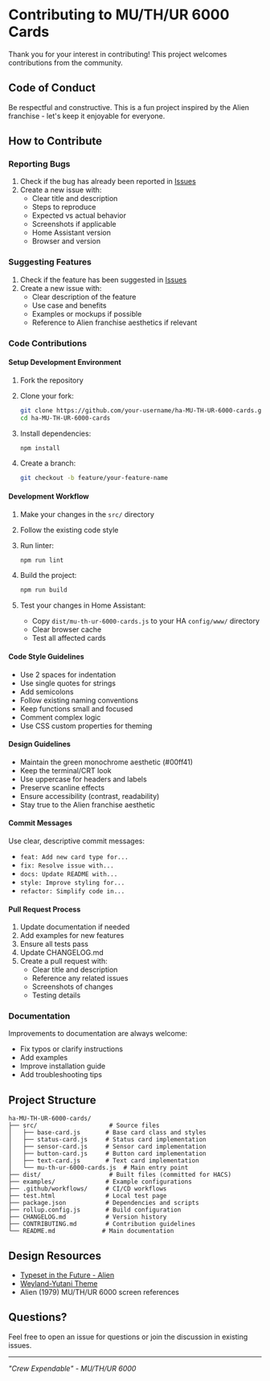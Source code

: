 # Contributing to MU/TH/UR 6000 Cards

Thank you for your interest in contributing! This project welcomes contributions from the community.

## Code of Conduct

Be respectful and constructive. This is a fun project inspired by the Alien franchise - let's keep it enjoyable for everyone.

## How to Contribute

### Reporting Bugs

1. Check if the bug has already been reported in [Issues](https://github.com/loryanstrant/ha-MU-TH-UR-6000-cards/issues)
2. Create a new issue with:
   - Clear title and description
   - Steps to reproduce
   - Expected vs actual behavior
   - Screenshots if applicable
   - Home Assistant version
   - Browser and version

### Suggesting Features

1. Check if the feature has been suggested in [Issues](https://github.com/loryanstrant/ha-MU-TH-UR-6000-cards/issues)
2. Create a new issue with:
   - Clear description of the feature
   - Use case and benefits
   - Examples or mockups if possible
   - Reference to Alien franchise aesthetics if relevant

### Code Contributions

#### Setup Development Environment

1. Fork the repository
2. Clone your fork:
   ```bash
   git clone https://github.com/your-username/ha-MU-TH-UR-6000-cards.git
   cd ha-MU-TH-UR-6000-cards
   ```

3. Install dependencies:
   ```bash
   npm install
   ```

4. Create a branch:
   ```bash
   git checkout -b feature/your-feature-name
   ```

#### Development Workflow

1. Make your changes in the `src/` directory
2. Follow the existing code style
3. Run linter:
   ```bash
   npm run lint
   ```

4. Build the project:
   ```bash
   npm run build
   ```

5. Test your changes in Home Assistant:
   - Copy `dist/mu-th-ur-6000-cards.js` to your HA `config/www/` directory
   - Clear browser cache
   - Test all affected cards

#### Code Style Guidelines

- Use 2 spaces for indentation
- Use single quotes for strings
- Add semicolons
- Follow existing naming conventions
- Keep functions small and focused
- Comment complex logic
- Use CSS custom properties for theming

#### Design Guidelines

- Maintain the green monochrome aesthetic (#00ff41)
- Keep the terminal/CRT look
- Use uppercase for headers and labels
- Preserve scanline effects
- Ensure accessibility (contrast, readability)
- Stay true to the Alien franchise aesthetic

#### Commit Messages

Use clear, descriptive commit messages:
- `feat: Add new card type for...`
- `fix: Resolve issue with...`
- `docs: Update README with...`
- `style: Improve styling for...`
- `refactor: Simplify code in...`

#### Pull Request Process

1. Update documentation if needed
2. Add examples for new features
3. Ensure all tests pass
4. Update CHANGELOG.md
5. Create a pull request with:
   - Clear title and description
   - Reference any related issues
   - Screenshots of changes
   - Testing details

### Documentation

Improvements to documentation are always welcome:
- Fix typos or clarify instructions
- Add examples
- Improve installation guide
- Add troubleshooting tips

## Project Structure

```
ha-MU-TH-UR-6000-cards/
├── src/                    # Source files
│   ├── base-card.js       # Base card class and styles
│   ├── status-card.js     # Status card implementation
│   ├── sensor-card.js     # Sensor card implementation
│   ├── button-card.js     # Button card implementation
│   ├── text-card.js       # Text card implementation
│   └── mu-th-ur-6000-cards.js  # Main entry point
├── dist/                   # Built files (committed for HACS)
├── examples/              # Example configurations
├── .github/workflows/     # CI/CD workflows
├── test.html              # Local test page
├── package.json           # Dependencies and scripts
├── rollup.config.js       # Build configuration
├── CHANGELOG.md           # Version history
├── CONTRIBUTING.md        # Contribution guidelines
└── README.md             # Main documentation
```

## Design Resources

- [Typeset in the Future - Alien](https://typesetinthefuture.com/2014/12/01/alien/)
- [Weyland-Yutani Theme](https://github.com/loryanstrant/ha-weylandyutani)
- Alien (1979) MU/TH/UR 6000 screen references

## Questions?

Feel free to open an issue for questions or join the discussion in existing issues.

---

*"Crew Expendable" - MU/TH/UR 6000*
